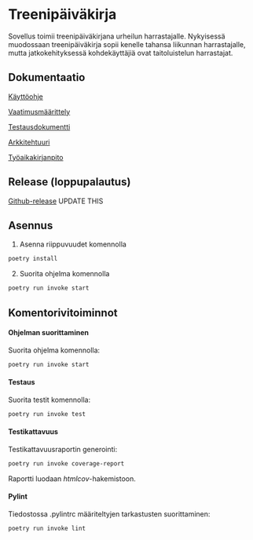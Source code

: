 # Treenipäiväkirja

Sovellus toimii treenipäiväkirjana urheilun harrastajalle. Nykyisessä muodossaan treenipäiväkirja sopii kenelle tahansa liikunnan harrastajalle, mutta jatkokehityksessä kohdekäyttäjiä ovat taitoluistelun harrastajat.

## Dokumentaatio

[Käyttöohje](./dokumentaatio/kayttoohje.md)

[Vaatimusmäärittely](./dokumentaatio/vaatimusmaarittely.md)

[Testausdokumentti](./dokumentaatio/testausdokumentti.md)

[Arkkitehtuuri](./dokumentaatio/arkkitehtuuri.md)

[Työaikakirjanpito](./dokumentaatio/tuntikirjanpito.md)

## Release (loppupalautus)

[Github-release](https://github.com/Ronttikasa/treenipaivakirja/releases/tag/viikko6) UPDATE THIS

## Asennus

1. Asenna riippuvuudet komennolla

```bash
poetry install
```

2. Suorita ohjelma komennolla

```bash
poetry run invoke start
```

## Komentorivitoiminnot

#### Ohjelman suorittaminen

Suorita ohjelma komennolla:

```bash
poetry run invoke start
```

#### Testaus

Suorita testit komennolla:

```bash
poetry run invoke test
```

#### Testikattavuus

Testikattavuusraportin generointi:

```bash
poetry run invoke coverage-report
```

Raportti luodaan *htmlcov*-hakemistoon.

#### Pylint

Tiedostossa .pylintrc määriteltyjen tarkastusten suorittaminen:

``` bash
poetry run invoke lint
```

